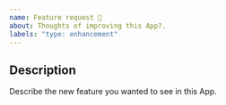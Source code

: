 ```yaml
---
name: Feature request 🐞
about: Thoughts of improving this App?.
labels: "type: enhancement"
---
```


<!--
  Please fill out each section below, otherwise, your issue will be closed. This info allows maintainers to diagnose (and fix!) your issue as quickly as possible.


  Before opening a new issue, please search existing issues: https://github.com/Aman-zishan/DocScanner/issues
-->

## Description

Describe the new feature you wanted to see in this App.



